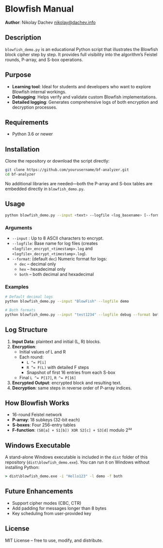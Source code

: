 # Blowfish Manual

**Author**: Nikolay Dachev <nikolay@dachev.info>

## Description

`blowfish_demo.py` is an educational Python script that illustrates the Blowfish block cipher step by step. It provides full visibility into the algorithm’s Feistel rounds, P-array, and S-box operations.

## Purpose

- **Learning tool**: Ideal for students and developers who want to explore Blowfish internal workings.
- **Debugging**: Helps verify and validate custom Blowfish implementations.
- **Detailed logging**: Generates comprehensive logs of both encryption and decryption processes.

## Requirements

- Python 3.6 or newer

## Installation

Clone the repository or download the script directly:

```bash
git clone https://github.com/yourusername/bf-analyzer.git
cd bf-analyzer
```

No additional libraries are needed—both the P-array and S-box tables are embedded directly in `blowfish_demo.py`.

## Usage

```bash
python blowfish_demo.py --input <text> --logfile <log_basename> [--format dec|hex|both]
```

### Arguments

- `--input`  : Up to 8 ASCII characters to encrypt.
- `--logfile`: Base name for log files (creates `<logfile>_encrypt_<timestamp>.log` and `<logfile>_decrypt_<timestamp>.log`).
- `--format`: (default `dec`) Numeric format for logs:
  - `dec`  – decimal only
  - `hex`  – hexadecimal only
  - `both` – both decimal and hexadecimal

### Examples

```bash
# Default decimal logs
python blowfish_demo.py --input "BlowFish" --logfile demo

# Both formats
python blowfish_demo.py --input "test1234" --logfile debug --format both
```

## Log Structure

1. **Input Data**: plaintext and initial (L, R) blocks.
2. **Encryption**:
   - Initial values of L and R
   - Each round:
     - `L ^= P[i]`
     - `R ^= F(L)` with detailed F steps
     - Snapshot of first 16 entries from each S-box
   - Final `L ^= P[17]`, `R ^= P[16]`
3. **Encrypted Output**: encrypted block and resulting text.
4. **Decryption**: same steps in reverse order of P-array indices.

## How Blowfish Works

- 16-round Feistel network
- **P-array**: 18 subkeys (32-bit each)
- **S-boxes**: Four 256-entry tables
- **F-function**: `(S0[a] + S1[b]) XOR S2[c] + S3[d]` modulo 2³²

## Windows Executable

A stand-alone Windows executable is included in the `dist` folder of this repository (`dist\blowfish_demo.exe`). You can run it on Windows without installing Python:

```bat
> dist\blowfish_demo.exe -i "Hello123" -l demo -f both
```

## Future Enhancements

- Support cipher modes (CBC, CTR)
- Add padding for messages longer than 8 bytes
- Key scheduling from user-provided key

## License

MIT License – free to use, modify, and distribute.
